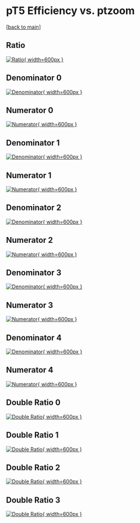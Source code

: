 # pT5 Efficiency vs. ptzoom

[[back to main](./)]



## Ratio

[![Ratio](../mtv/var/pT5_xtr_0_1_eff_ptzoom.png){ width=600px }](../mtv/var/pT5_xtr_0_1_eff_ptzoom.pdf)

## Denominator 0

[![Denominator](../mtv/den/pT5_xtr_0_1_eff_ptzoom_den0.png){ width=600px }](../mtv/den/pT5_xtr_0_1_eff_ptzoom_den0.pdf)

## Numerator 0

[![Numerator](../mtv/num/pT5_xtr_0_1_eff_ptzoom_num0.png){ width=600px }](../mtv/num/pT5_xtr_0_1_eff_ptzoom_num0.pdf)

## Denominator 1

[![Denominator](../mtv/den/pT5_xtr_0_1_eff_ptzoom_den1.png){ width=600px }](../mtv/den/pT5_xtr_0_1_eff_ptzoom_den1.pdf)

## Numerator 1

[![Numerator](../mtv/num/pT5_xtr_0_1_eff_ptzoom_num1.png){ width=600px }](../mtv/num/pT5_xtr_0_1_eff_ptzoom_num1.pdf)

## Denominator 2

[![Denominator](../mtv/den/pT5_xtr_0_1_eff_ptzoom_den2.png){ width=600px }](../mtv/den/pT5_xtr_0_1_eff_ptzoom_den2.pdf)

## Numerator 2

[![Numerator](../mtv/num/pT5_xtr_0_1_eff_ptzoom_num2.png){ width=600px }](../mtv/num/pT5_xtr_0_1_eff_ptzoom_num2.pdf)

## Denominator 3

[![Denominator](../mtv/den/pT5_xtr_0_1_eff_ptzoom_den3.png){ width=600px }](../mtv/den/pT5_xtr_0_1_eff_ptzoom_den3.pdf)

## Numerator 3

[![Numerator](../mtv/num/pT5_xtr_0_1_eff_ptzoom_num3.png){ width=600px }](../mtv/num/pT5_xtr_0_1_eff_ptzoom_num3.pdf)

## Denominator 4

[![Denominator](../mtv/den/pT5_xtr_0_1_eff_ptzoom_den4.png){ width=600px }](../mtv/den/pT5_xtr_0_1_eff_ptzoom_den4.pdf)

## Numerator 4

[![Numerator](../mtv/num/pT5_xtr_0_1_eff_ptzoom_num4.png){ width=600px }](../mtv/num/pT5_xtr_0_1_eff_ptzoom_num4.pdf)

## Double Ratio 0

[![Double Ratio](../mtv/ratio/pT5_xtr_0_1_eff_ptzoom_ratio0.png){ width=600px }](../mtv/ratio/pT5_xtr_0_1_eff_ptzoom_ratio0.pdf)

## Double Ratio 1

[![Double Ratio](../mtv/ratio/pT5_xtr_0_1_eff_ptzoom_ratio1.png){ width=600px }](../mtv/ratio/pT5_xtr_0_1_eff_ptzoom_ratio1.pdf)

## Double Ratio 2

[![Double Ratio](../mtv/ratio/pT5_xtr_0_1_eff_ptzoom_ratio2.png){ width=600px }](../mtv/ratio/pT5_xtr_0_1_eff_ptzoom_ratio2.pdf)

## Double Ratio 3

[![Double Ratio](../mtv/ratio/pT5_xtr_0_1_eff_ptzoom_ratio3.png){ width=600px }](../mtv/ratio/pT5_xtr_0_1_eff_ptzoom_ratio3.pdf)

